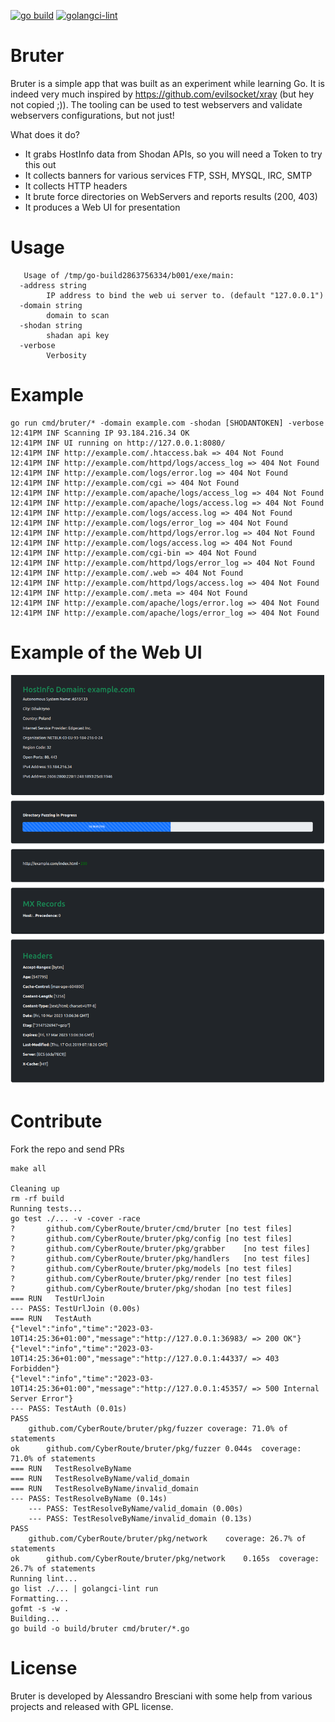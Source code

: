 [![go build](https://github.com/CyberRoute/bruter/actions/workflows/go.yml/badge.svg)](https://github.com/CyberRoute/bruter/actions/workflows/go.yml)
[![golangci-lint](https://github.com/CyberRoute/bruter/actions/workflows/golangci-lint.yml/badge.svg)](https://github.com/CyberRoute/bruter/actions/workflows/golangci-lint.yml)


# Bruter
Bruter is a simple app that was built as an experiment while learning Go. It is indeed very much inspired by https://github.com/evilsocket/xray (but hey not copied ;)). The tooling can be used to test webservers and validate webservers configurations, but not just!

What does it do?
- It grabs HostInfo data from Shodan APIs, so you will need a Token to try this out
- It collects banners for various services FTP, SSH, MYSQL, IRC, SMTP
- It collects HTTP headers
- It brute force directories on WebServers and reports results (200, 403)
- It produces a Web UI for presentation

# Usage
```
   Usage of /tmp/go-build2863756334/b001/exe/main:
  -address string
    	IP address to bind the web ui server to. (default "127.0.0.1")
  -domain string
    	domain to scan
  -shodan string
    	shadan api key
  -verbose
    	Verbosity
```
# Example
    go run cmd/bruter/* -domain example.com -shodan [SHODANTOKEN] -verbose
    12:41PM INF Scanning IP 93.184.216.34 OK
    12:41PM INF UI running on http://127.0.0.1:8080/
    12:41PM INF http://example.com/.htaccess.bak => 404 Not Found
    12:41PM INF http://example.com/httpd/logs/access_log => 404 Not Found
    12:41PM INF http://example.com/logs/error.log => 404 Not Found
    12:41PM INF http://example.com/cgi => 404 Not Found
    12:41PM INF http://example.com/apache/logs/access_log => 404 Not Found
    12:41PM INF http://example.com/apache/logs/access.log => 404 Not Found
    12:41PM INF http://example.com/logs/access.log => 404 Not Found
    12:41PM INF http://example.com/logs/error_log => 404 Not Found
    12:41PM INF http://example.com/httpd/logs/error.log => 404 Not Found
    12:41PM INF http://example.com/logs/access.log => 404 Not Found
    12:41PM INF http://example.com/cgi-bin => 404 Not Found
    12:41PM INF http://example.com/httpd/logs/error_log => 404 Not Found
    12:41PM INF http://example.com/.web => 404 Not Found
    12:41PM INF http://example.com/httpd/logs/access.log => 404 Not Found
    12:41PM INF http://example.com/.meta => 404 Not Found
    12:41PM INF http://example.com/apache/logs/error.log => 404 Not Found
    12:41PM INF http://example.com/apache/logs/error_log => 404 Not Found   

# Example of the Web UI
<div align="center">
    <img src="/img/bruter.png" width="800px"</img> 
</div>

# Contribute
Fork the repo and send PRs

```
make all

Cleaning up
rm -rf build
Running tests...
go test ./... -v -cover -race
?   	github.com/CyberRoute/bruter/cmd/bruter	[no test files]
?   	github.com/CyberRoute/bruter/pkg/config	[no test files]
?   	github.com/CyberRoute/bruter/pkg/grabber	[no test files]
?   	github.com/CyberRoute/bruter/pkg/handlers	[no test files]
?   	github.com/CyberRoute/bruter/pkg/models	[no test files]
?   	github.com/CyberRoute/bruter/pkg/render	[no test files]
?   	github.com/CyberRoute/bruter/pkg/shodan	[no test files]
=== RUN   TestUrlJoin
--- PASS: TestUrlJoin (0.00s)
=== RUN   TestAuth
{"level":"info","time":"2023-03-10T14:25:36+01:00","message":"http://127.0.0.1:36983/ => 200 OK"}
{"level":"info","time":"2023-03-10T14:25:36+01:00","message":"http://127.0.0.1:44337/ => 403 Forbidden"}
{"level":"info","time":"2023-03-10T14:25:36+01:00","message":"http://127.0.0.1:45357/ => 500 Internal Server Error"}
--- PASS: TestAuth (0.01s)
PASS
	github.com/CyberRoute/bruter/pkg/fuzzer	coverage: 71.0% of statements
ok  	github.com/CyberRoute/bruter/pkg/fuzzer	0.044s	coverage: 71.0% of statements
=== RUN   TestResolveByName
=== RUN   TestResolveByName/valid_domain
=== RUN   TestResolveByName/invalid_domain
--- PASS: TestResolveByName (0.14s)
    --- PASS: TestResolveByName/valid_domain (0.00s)
    --- PASS: TestResolveByName/invalid_domain (0.13s)
PASS
	github.com/CyberRoute/bruter/pkg/network	coverage: 26.7% of statements
ok  	github.com/CyberRoute/bruter/pkg/network	0.165s	coverage: 26.7% of statements
Running lint...
go list ./... | golangci-lint run 
Formatting...
gofmt -s -w .
Building...
go build -o build/bruter cmd/bruter/*.go

```



# License
Bruter is developed by Alessandro Bresciani with some help from various projects and released with GPL license.
